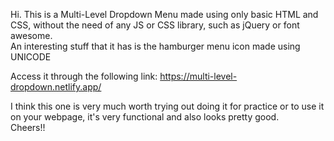 Hi. This is a Multi-Level Dropdown Menu made using only basic HTML and CSS, without the need of any JS or CSS library, such as jQuery or font awesome.<br>
An interesting stuff that it has is the hamburger menu icon made using UNICODE <br>

Access it through the following link: https://multi-level-dropdown.netlify.app/ <br>

I think this one is very much worth trying out doing it for practice or to use it on your webpage, it's very functional and also looks pretty good.<br>
Cheers!!
